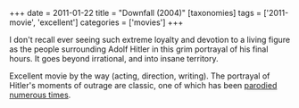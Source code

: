 +++
date = 2011-01-22
title = "Downfall (2004)"
[taxonomies]
tags = ['2011-movie', 'excellent']
categories = ['movies']
+++

I don't recall ever seeing such extreme loyalty and devotion to a
living figure as the people surrounding Adolf Hitler in this grim
portrayal of his final hours. It goes beyond irrational, and into insane
territory.

Excellent movie by the way (acting, direction, writing). The portrayal
of Hitler's moments of outrage are classic, one of which has been
[parodied numerous times].

  [parodied numerous times]: http://news.bbc.co.uk/2/hi/uk_news/magazine/8617454.stm
